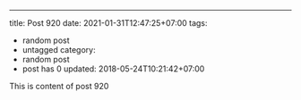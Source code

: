 ---
title: Post 920
date: 2021-01-31T12:47:25+07:00
tags:
  - random post
  - untagged
category:
  - random post
  - post has 0
updated: 2018-05-24T10:21:42+07:00

This is content of post 920